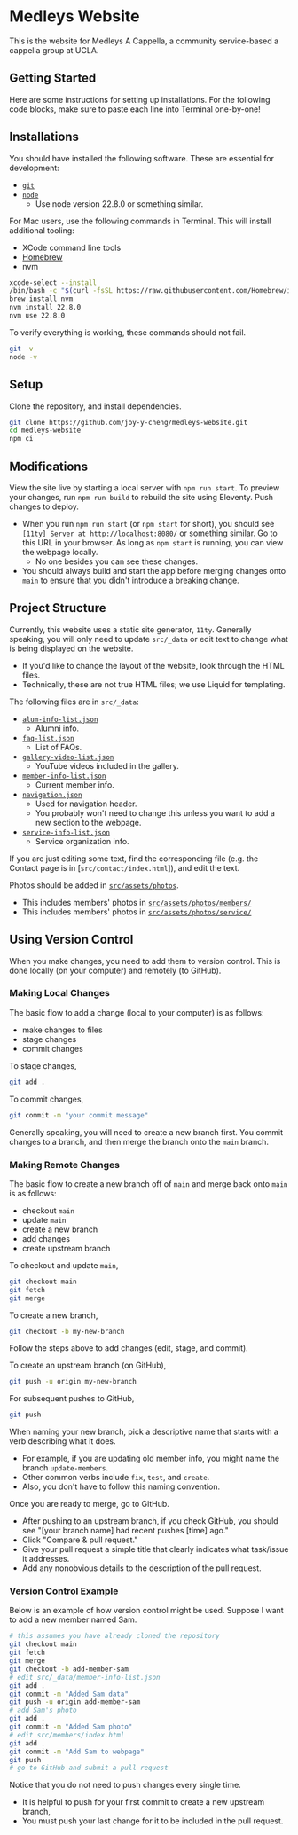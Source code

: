 # Medleys Website

This is the website for Medleys A Cappella, a community service-based a cappella
group at UCLA.

## Getting Started

Here are some instructions for setting up installations. For the following code
blocks, make sure to paste each line into Terminal one-by-one!

## Installations

You should have installed the following software. These are essential for
development:

- [`git`](https://git-scm.com/downloads)
- [`node`](https://docs.npmjs.com/downloading-and-installing-node-js-and-npm)
  - Use node version 22.8.0 or something similar.

For Mac users, use the following commands in Terminal. This will install
additional tooling:

- XCode command line tools
- [Homebrew](https://brew.sh/)
- nvm

```sh
xcode-select --install
/bin/bash -c "$(curl -fsSL https://raw.githubusercontent.com/Homebrew/install/HEAD/install.sh)"
brew install nvm
nvm install 22.8.0
nvm use 22.8.0
```

To verify everything is working, these commands should not fail.

```sh
git -v
node -v
```

## Setup

Clone the repository, and install dependencies.

```sh
git clone https://github.com/joy-y-cheng/medleys-website.git
cd medleys-website
npm ci
```

## Modifications

View the site live by starting a local server with `npm run start`. To preview
your changes, run `npm run build` to rebuild the site using Eleventy. Push
changes to deploy.

- When you run `npm run start` (or `npm start` for short), you should see
  `[11ty] Server at http://localhost:8080/` or something similar. Go to this URL
  in your browser. As long as `npm start` is running, you can view the webpage
  locally.
  - No one besides you can see these changes.
- You should always build and start the app before merging changes onto `main`
  to ensure that you didn't introduce a breaking change.

## Project Structure

Currently, this website uses a static site generator, `11ty`. Generally
speaking, you will only need to update `src/_data` or edit text to change what
is being displayed on the website.

- If you'd like to change the layout of the website, look through the HTML
  files.
- Technically, these are not true HTML files; we use Liquid for templating.

The following files are in `src/_data`:

- [`alum-info-list.json`](src/_data/alum-info-list.json)
  - Alumni info.
- [`faq-list.json`](src/_data/faq-list.json)
  - List of FAQs.
- [`gallery-video-list.json`](src/_data/gallery-video-list.json)
  - YouTube videos included in the gallery.
- [`member-info-list.json`](src/_data/member-info-list.json)
  - Current member info.
- [`navigation.json`](src/_data/navigation.json)
  - Used for navigation header.
  - You probably won't need to change this unless you want to add a new section
    to the webpage.
- [`service-info-list.json`](src/_data/service-info-list.json)
  - Service organization info.

If you are just editing some text, find the corresponding file (e.g. the Contact
page is in [`src/contact/index.html`]), and edit the text.

Photos should be added in [`src/assets/photos`](src/assets/photos/).

- This includes members' photos in
  [`src/assets/photos/members/`](src/assets/photos/members/)
- This includes members' photos in
  [`src/assets/photos/service/`](src/assets/photos/service/)

## Using Version Control

When you make changes, you need to add them to version control. This is done
locally (on your computer) and remotely (to GitHub).

### Making Local Changes

The basic flow to add a change (local to your computer) is as follows:

- make changes to files
- stage changes
- commit changes

To stage changes,

```sh
git add .
```

To commit changes,

```sh
git commit -m "your commit message"
```

Generally speaking, you will need to create a new branch first. You commit
changes to a branch, and then merge the branch onto the `main` branch.

### Making Remote Changes

The basic flow to create a new branch off of `main` and merge back onto `main`
is as follows:

- checkout `main`
- update `main`
- create a new branch
- add changes
- create upstream branch

To checkout and update `main`,

```sh
git checkout main
git fetch
git merge
```

To create a new branch,

```sh
git checkout -b my-new-branch
```

Follow the steps above to add changes (edit, stage, and commit).

To create an upstream branch (on GitHub),

```sh
git push -u origin my-new-branch
```

For subsequent pushes to GitHub,

```sh
git push
```

When naming your new branch, pick a descriptive name that starts with a verb
describing what it does.

- For example, if you are updating old member info, you might name the branch
  `update-members`.
- Other common verbs include `fix`, `test`, and `create`.
- Also, you don't have to follow this naming convention.

Once you are ready to merge, go to GitHub.

- After pushing to an upstream branch, if you check GitHub, you should see
  "\[your branch name\] had recent pushes \[time\] ago."
- Click "Compare & pull request."
- Give your pull request a simple title that clearly indicates what task/issue
  it addresses.
- Add any nonobvious details to the description of the pull request.

### Version Control Example

Below is an example of how version control might be used. Suppose I want to add
a new member named Sam.

```sh
# this assumes you have already cloned the repository
git checkout main
git fetch
git merge
git checkout -b add-member-sam
# edit src/_data/member-info-list.json
git add .
git commit -m "Added Sam data"
git push -u origin add-member-sam
# add Sam's photo
git add .
git commit -m "Added Sam photo"
# edit src/members/index.html
git add .
git commit -m "Add Sam to webpage"
git push
# go to GitHub and submit a pull request
```

Notice that you do not need to push changes every single time.

- It is helpful to push for your first commit to create a new upstream branch,
- You must push your last change for it to be included in the pull request.
